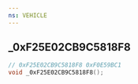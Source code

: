 ```yaml
---
ns: VEHICLE
---
```

## _0xF25E02CB9C5818F8

```c
// 0xF25E02CB9C5818F8 0xF0E59BC1
void _0xF25E02CB9C5818F8();
```


